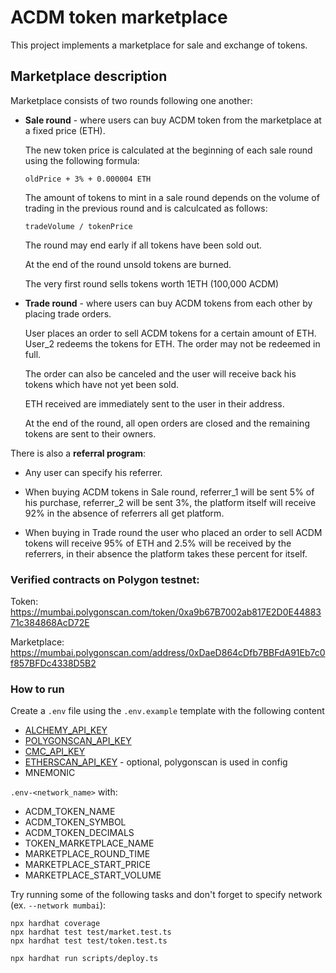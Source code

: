 # ACDM token marketplace

This project implements a marketplace for sale and exchange of tokens.

## Marketplace description

Marketplace consists of two rounds following one another:
- **Sale round** - where users can buy ACDM token from the marketplace at a fixed price (ETH).

  The new token price is calculated at the beginning of each sale round using the following formula:

  `oldPrice + 3% + 0.000004 ETH`

  The amount of tokens to mint in a sale round depends on the volume of trading in the previous round and is calculcated as follows:

  `tradeVolume / tokenPrice`

  The round may end early if all tokens have been sold out.

  At the end of the round unsold tokens are burned.

  The very first round sells tokens worth 1ETH (100,000 ACDM)

- **Trade round** - where users can buy ACDM tokens from each other by placing trade orders.
  
  User places an order to sell ACDM tokens for a certain amount of ETH. User_2 redeems the tokens for ETH. 
  The order may not be redeemed in full. 

  The order can also be canceled and the user will receive back his tokens which have not yet been sold. 

  ETH received are immediately sent to the user in their address.

  At the end of the round, all open orders are closed and the remaining tokens are sent to their owners.

There is also a **referral program**: 
- Any user can specify his referrer.

- When buying ACDM tokens in Sale round, referrer_1 will be sent 5% of his purchase, referrer_2 will be sent 3%, the platform itself will receive 92% in the absence of referrers all get platform.

- When buying in Trade round the user who placed an order to sell ACDM tokens will receive 95% of ETH and 2.5% will be received by the referrers, in their absence the platform takes these percent for itself.

### Verified contracts on Polygon testnet:

Token: https://mumbai.polygonscan.com/token/0xa9b67B7002ab817E2D0E4488371c384868AcD72E

Marketplace: https://mumbai.polygonscan.com/address/0xDaeD864cDfb7BBFdA91Eb7c0f857BFDc4338D5B2

### How to run

Create a `.env` file using the `.env.example` template with the following content
- [ALCHEMY_API_KEY](https://www.alchemy.com/)
- [POLYGONSCAN_API_KEY](https://polygonscan.com/apis)
- [CMC_API_KEY](https://coinmarketcap.com/api/)
- [ETHERSCAN_API_KEY](https://etherscan.io/apis) - optional, polygonscan is used in config
- MNEMONIC

`.env-<network_name>` with:
- ACDM_TOKEN_NAME
- ACDM_TOKEN_SYMBOL
- ACDM_TOKEN_DECIMALS
- TOKEN_MARKETPLACE_NAME
- MARKETPLACE_ROUND_TIME
- MARKETPLACE_START_PRICE
- MARKETPLACE_START_VOLUME

Try running some of the following tasks and don't forget to specify network (ex. `--network mumbai`):

```shell
npx hardhat coverage
npx hardhat test test/market.test.ts
npx hardhat test test/token.test.ts

npx hardhat run scripts/deploy.ts

```